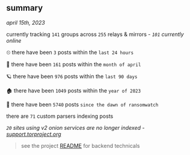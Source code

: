 
## summary
_april 15th, 2023_

currently tracking `141` groups across `255` relays & mirrors - _`101` currently online_

⏲ there have been `3` posts within the `last 24 hours`

🦈 there have been `161` posts within the `month of april`

🪐 there have been `976` posts within the `last 90 days`

🏚 there have been `1049` posts within the `year of 2023`

🦕 there have been `5740` posts `since the dawn of ransomwatch`

there are `71` custom parsers indexing posts

_`20` sites using v2 onion services are no longer indexed - [support.torproject.org](https://support.torproject.org/onionservices/v2-deprecation/)_

> see the project [README](https://github.com/joshhighet/ransomwatch#ransomwatch--) for backend technicals
